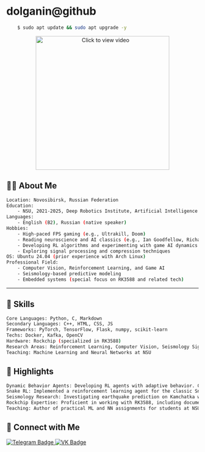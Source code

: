# dolganin@github

```bash
    $ sudo apt update && sudo apt upgrade -y
```

<p align="center">
  <a href="[https://github.com/USERNAME/REPOSITORY/raw/main/Images/best_video.webm](https://github.com/dolganin/dolganin/blob/main/Images/best_video.webm)">
    <img src="http://talos2.ru:21935/static/gameplay/best_video.webm" width="350" alt="Click to view video">
  </a>
</p>



## 👨‍💻 About Me
```bash
Location: Novosibirsk, Russian Federation
Education:  
    - NSU, 2021-2025, Deep Robotics Institute, Artificial Intelligence  
Languages:  
    - English (B2), Russian (native speaker)  
Hobbies:  
    - High-paced FPS gaming (e.g., Ultrakill, Doom)  
    - Reading neuroscience and AI classics (e.g., Ian Goodfellow, Richard Sutton, Robert Sapolsky)  
    - Developing RL algorithms and experimenting with game AI dynamics  
    - Exploring signal processing and compression techniques  
OS: Ubuntu 24.04 (prior experience with Arch Linux)  
Professional Field:  
    - Computer Vision, Reinforcement Learning, and Game AI  
    - Seismology-based predictive modeling  
    - Embedded systems (special focus on RK3588 and related tech)  
```
---

## 🚀 Skills
```bash
Core Languages: Python, C, Markdown
Secondary Languages: C++, HTML, CSS, JS
Frameworks: PyTorch, TensorFlow, Flask, numpy, scikit-learn  
Techs: Docker, Kafka, OpenCV  
Hardware: Rockchip (specialized in RK3588)  
Research Areas: Reinforcement Learning, Computer Vision, Seismology Signal Analysis  
Teaching: Machine Learning and Neural Networks at NSU  
```
## 🌟 Highlights
```bash
Dynamic Behavior Agents: Developing RL agents with adaptive behavior. GitHub Link
Snake RL: Implemented a reinforcement learning agent for the classic Snake game. GitHub Link
Seismology Research: Investigating earthquake prediction on Kamchatka with custom signal compression models (proprietary implementations).
Rockchip Expertise: Proficient in working with RK3588, including documentation translation and system integration.
Teaching: Author of practical ML and NN assignments for students at NSU. Assignments Repository
```


## 🔗 Connect with Me
<div id="badges">
  <a href="https://t.me/bolg_4rin">
    <img src="https://img.shields.io/badge/Telegram-blue?style=for-the-badge&logo=telegram&logoColor=white" alt="Telegram Badge"/>
  </a>
  <a href="https://vk.com/bolg_4rin">
    <img src="https://img.shields.io/badge/VK-blue?style=for-the-badge&logo=vk&logoColor=white" alt="VK Badge"/>
  </a>
</div>

<!--
**dolganin/dolganin** is a ✨ _special_ ✨ repository because its `README.md` (this file) appears on your GitHub profile.

Here are some ideas to get you started:

- 🔭 I’m currently working on ...
- 🌱 I’m currently learning ...
- 👯 I’m looking to collaborate on ...
- 🤔 I’m looking for help with ...
- 💬 Ask me about ...
- 📫 How to reach me: ...
- 😄 Pronouns: ...
- ⚡ Fun fact: ...
-->
